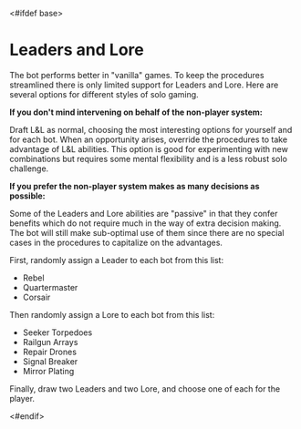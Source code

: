 <#ifdef base>
# Leaders and Lore

The bot performs better in "vanilla" games. To keep the procedures streamlined there is only limited support for Leaders and Lore. Here are several options for different styles of solo gaming.

**If you don't mind intervening on behalf of the non-player system:**

Draft L&L as normal, choosing the most interesting options for yourself and for each bot. When an opportunity arises, override the procedures to take advantage of L&L abilities. This option is good for experimenting with new combinations but requires some mental flexibility and is a less robust solo challenge.

**If you prefer the non-player system makes as many decisions as possible:**

Some of the Leaders and Lore abilities are "passive" in that they confer benefits which do not require much in the way of extra decision making. The bot will still make sub-optimal use of them since there are no special cases in the procedures to capitalize on the advantages.

First, randomly assign a Leader to each bot from this list:

- Rebel
- Quartermaster
- Corsair

Then randomly assign a Lore to each bot from this list:

- Seeker Torpedoes
- Railgun Arrays
- Repair Drones
- Signal Breaker
- Mirror Plating

Finally, draw two Leaders and two Lore, and choose one of each for the player.

<div class="pagebreak"> </div>
<#endif>
